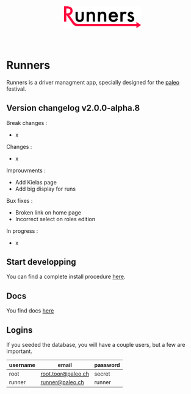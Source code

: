 <div align="center" style="margin-bottom:60px;">
  <img src ="public/img/logo.svg" width="40%"/><br><br>
</div>

# Runners

Runners is a driver managment app, specially designed for the [paleo](http://yeah.paleo.ch/) festival.

## Version changelog **v2.0.0-alpha.8**

Break changes :
* x

Changes :
* x

Improuvments :
* Add Kielas page
* Add big display for runs

Bux fixes :
* Broken link on home page
* Incorrect select on roles edition

In progress :
* x

## Start developping

You can find a complete install procedure [here](docs/install/1_requirements.md).

## Docs

You find docs [here](docs/README.md)

## Logins

If you seeded the database, you will have a couple users, but a few are important.

| username | email               | password |
|----------|---------------------|----------|
| root     | root.toor@paleo.ch  | secret   |
| runner   | runner@paleo.ch     | runner   |

